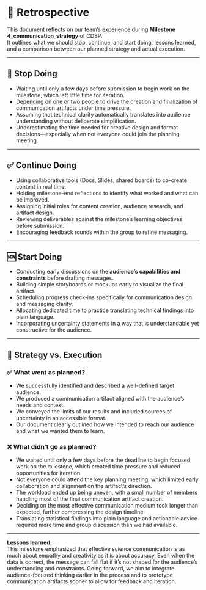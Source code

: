 # 🔄 Retrospective

This document reflects on our team’s experience during
**Milestone 4_communication_strategy** of CDSP.  
It outlines what we should stop, continue, and start doing, lessons learned,
and a comparison between our planned strategy and actual execution.

---

## 🛑 Stop Doing

* Waiting until only a few days before submission to begin work on the milestone,
  which left little time for iteration.
* Depending on one or two people to drive the creation and finalization of
  communication artifacts under time pressure.
* Assuming that technical clarity automatically translates into audience
  understanding without deliberate simplification.
* Underestimating the time needed for creative design and format
  decisions—especially when not everyone could join the planning meeting.

---

## ✅ Continue Doing

* Using collaborative tools (Docs, Slides, shared boards)
  to co-create content in real time.
* Holding milestone-end reflections to identify what worked and what can be improved.
* Assigning initial roles for content creation, audience research, and artifact design.
* Reviewing deliverables against the milestone’s learning objectives before submission.
* Encouraging feedback rounds within the group to refine messaging.

---

## 🆕 Start Doing

* Conducting early discussions on the **audience’s capabilities and constraints**
  before drafting messages.
* Building simple storyboards or mockups early to visualize the final artifact.
* Scheduling progress check-ins specifically for communication design
  and messaging clarity.
* Allocating dedicated time to practice translating technical
  findings into plain language.
* Incorporating uncertainty statements in a way that is understandable
  yet constructive for the audience.

---

## 🎯 Strategy vs. Execution

### ✅ What went as planned?

* We successfully identified and described a well-defined target audience.
* We produced a communication artifact aligned with the audience’s needs and context.
* We conveyed the limits of our results and included sources of uncertainty in
  an accessible format.
* Our document clearly outlined how we intended to reach our audience and what
  we wanted them to learn.

### ❌ What didn’t go as planned?

* We waited until only a few days before the deadline to begin focused work
  on the milestone, which created time pressure and reduced opportunities for iteration.
* Not everyone could attend the key planning meeting, which limited early
  collaboration and alignment on the artifact’s direction.
* The workload ended up being uneven, with a small number of members
  handling most of the final communication artifact creation.
* Deciding on the most effective communication medium took longer than expected,
  further compressing the design timeline.
* Translating statistical findings into plain language and actionable advice
  required more time and group discussion than we had available.

---

**Lessons learned:**  
This milestone emphasized that effective science communication is as much about
empathy and creativity as it is about accuracy.
Even when the data is correct, the message can fall flat if it’s not shaped for
the audience’s understanding and constraints. Going forward, we aim to
integrate audience-focused thinking earlier in the process and to prototype
communication artifacts sooner to allow for feedback and iteration.
